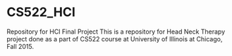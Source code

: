 # CS522_HCI
Repository for HCI Final Project
This is a repository for Head Neck Therapy project done as a part of CS522 course at University of Illinois at Chicago, Fall 2015.
